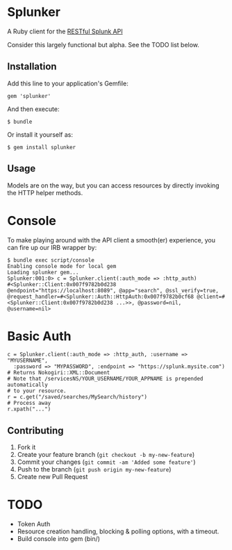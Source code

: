 # Splunker 

A Ruby client for the [RESTful Splunk API](http://dev.splunk.com/view/rest-api-overview/SP-CAAADP8)

Consider this largely functional but alpha.  See the TODO list below.

## Installation

Add this line to your application's Gemfile:

    gem 'splunker'

And then execute:

    $ bundle

Or install it yourself as:

    $ gem install splunker

## Usage

Models are on the way, but you can access resources by directly invoking the
HTTP helper methods.

# Console
To make playing around with the API client a smooth(er) experience, you can fire up our IRB wrapper by:

    $ bundle exec script/console 
    Enabling console mode for local gem
    Loading splunker gem...
    Splunker:001:0> c = Splunker.client(:auth_mode => :http_auth)
    #<Splunker::Client:0x007f9782b0d238 @endpoint="https://localhost:8089", @app="search", @ssl_verify=true, @request_handler=#<Splunker::Auth::HttpAuth:0x007f9782b0cf68 @client=#<Splunker::Client:0x007f9782b0d238 ...>>, @password=nil, @username=nil>

# Basic Auth
    c = Splunker.client(:auth_mode => :http_auth, :username => "MYUSERNAME", 
      :password => "MYPASSWORD", :endpoint => "https://splunk.mysite.com")
    # Returns Nokogiri::XML::Document 
    # Note that /servicesNS/YOUR_USERNAME/YOUR_APPNAME is prepended automatically
    # to your resource.
    r = c.get("/saved/searches/MySearch/history")
    # Process away
    r.xpath("...")
    
## Contributing

1. Fork it
2. Create your feature branch (`git checkout -b my-new-feature`)
3. Commit your changes (`git commit -am 'Added some feature'`)
4. Push to the branch (`git push origin my-new-feature`)
5. Create new Pull Request

# TODO
* Token Auth
* Resource creation handling, blocking & polling options, with a timeout.
* Build console into gem (bin/)
